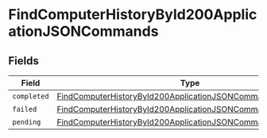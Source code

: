 # FindComputerHistoryById200ApplicationJSONCommands


## Fields

| Field                                                                                                                                                 | Type                                                                                                                                                  | Required                                                                                                                                              | Description                                                                                                                                           |
| ----------------------------------------------------------------------------------------------------------------------------------------------------- | ----------------------------------------------------------------------------------------------------------------------------------------------------- | ----------------------------------------------------------------------------------------------------------------------------------------------------- | ----------------------------------------------------------------------------------------------------------------------------------------------------- |
| `completed`                                                                                                                                           | [FindComputerHistoryById200ApplicationJSONCommandsCompleted](../../models/operations/findcomputerhistorybyid200applicationjsoncommandscompleted.md)[] | :heavy_minus_sign:                                                                                                                                    | N/A                                                                                                                                                   |
| `failed`                                                                                                                                              | [FindComputerHistoryById200ApplicationJSONCommandsFailed](../../models/operations/findcomputerhistorybyid200applicationjsoncommandsfailed.md)[]       | :heavy_minus_sign:                                                                                                                                    | N/A                                                                                                                                                   |
| `pending`                                                                                                                                             | [FindComputerHistoryById200ApplicationJSONCommandsPending](../../models/operations/findcomputerhistorybyid200applicationjsoncommandspending.md)[]     | :heavy_minus_sign:                                                                                                                                    | N/A                                                                                                                                                   |